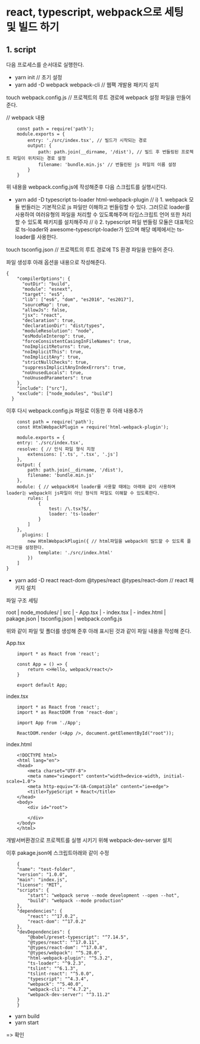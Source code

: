 # react, typescript, webpack으로 세팅 및 빌드 하기

## 1. script

다음 프로세스를 순서대로 실행한다.

- yarn init // 초기 설정
- yarn add -D webpack webpack-cli // 웹팩 개발용 패키지 설치

touch webpack.config.js // 프로젝트의 루트 경로에 webpack 설정 파일을 만들어 준다.

// webpack 내용

```
    const path = require('path');
    module.exports = {
        entry: './src/index.tsx', // 빌드가 시작되는 경로
        output: {
            path: path.join(__dirname, '/dist'), // 빌드 후 번들링된 프로젝트 파일이 위치되는 경로 설정
            filename: 'bundle.min.js' // 번들린된 js 파일의 이름 설정
        }
    }
```

위 내용을 webpack.config.js에 작성해준후 다음 스크립트를 실행시킨다.

- yarn add -D typescript ts-loader html-webpack-plugin
// i) 1. webpack 모듈 번들러는 기본적으로 js 파일만 이해하고 번들링할 수 있다. 그러므로 loader를 사용하여 여러유형의 파일을 처리할 수 있도록해주며 타입스크립트 언어 또한 처리 할 수 있도록 패키지를 설치해주자
// i) 2. typescript 파일 번들링 모듈은 대표적으로 ts-loader와 awesome-typescript-loader가 있으며 해당 예제에서는 ts-loader를 사용한다.

touch tsconfig.json // 프로젝트의 루트 경로에 TS 환경 파일을 만들어 준다.

파일 생성후 아래 옵션을 내용으로 작성해준다.

```
{
    "compilerOptions": {
      "outDir": "build",
      "module": "esnext",
      "target": "es5",
      "lib": ["es6", "dom", "es2016", "es2017"],
      "sourceMap": true,
      "allowJs": false,
      "jsx": "react",
      "declaration": true,
      "declarationDir": "dist/types",
      "moduleResolution": "node",
      "esModuleInterop": true,
      "forceConsistentCasingInFileNames": true,
      "noImplicitReturns": true,
      "noImplicitThis": true,
      "noImplicitAny": true,
      "strictNullChecks": true,
      "suppressImplicitAnyIndexErrors": true,
      "noUnusedLocals": true,
      "noUnusedParameters": true
    },
    "include": ["src"],
    "exclude": ["node_modules", "build"]
  }
```

이후 다시 webpack.config.js 파일로 이동한 후 아래 내용추가

```
    const path = require('path');
    const HtmlWebpackPlugin = require('html-webpack-plugin');

    module.exports = {
    entry: './src/index.tsx',
    resolve: { // 인식 파일 형식 지정
        extensions: ['.ts', '.tsx', '.js']
    },
    output: {
        path: path.join(__dirname, '/dist'),
        filename: 'bundle.min.js'
    },
    module: { // webpack에서 loader를 사용할 때에는 아래와 같이 사용하며 loader는 webpack이 js파일이 아닌 형식의 파일도 이해할 수 있도록한다.
        rules: [
            { 
                test: /\.tsx?$/, 
                loader: 'ts-loader'
            }
        ]
    },
      plugins: [
        new HtmlWebpackPlugin({ // html파일을 webpack이 빌드할 수 있도록 플러그인을 설정한다.
            template: './src/index.html'
        })
    ]
}
```

- yarn add -D react react-dom @types/react @types/react-dom // react 패키지 설치

파일 구조 세팅

root
    | node_modules/
    | src
    |   - App.tsx
    |   - index.tsx
    |   - index.html
    | pakage.json
    | tsconfig.json
    | webpack.config.js
    
위와 같이 파일 및 폴더를 생성해 준후 아래 표시된 것과 같이 파일 내용을 작성해 준다.

App.tsx
```
    import * as React from 'react';

    const App = () => {
        return <>Hello, webpack/react</>
    }

    export default App;
```

index.tsx
```
    import * as React from 'react';
    import * as ReactDOM from 'react-dom';

    import App from './App';

    ReactDOM.render (<App />, document.getElementById("root"));
```

index.html

```
    <!DOCTYPE html> 
    <html lang="en"> 
    <head> 
        <meta charset="UTF-8"> 
        <meta name="viewport" content="width=device-width, initial-scale=1.0"> 
        <meta http-equiv="X-UA-Compatible" content="ie=edge"> 
        <title>TypeScript + React</title> 
    </head> 
    <body> 
        <div id="root"> 

        </div>
    </body>
    </html>
```

개발서버환경으로 프로젝트를 실행 시키기 위해 webpack-dev-server 설치

이후 pakage.json에 스크립트아래와 같이 수정

```
    {
    "name": "test-folder",
    "version": "1.0.0",
    "main": "index.js",
    "license": "MIT",
    "scripts": {
        "start": "webpack serve --mode development --open --hot",
        "build": "webpack --mode production"
    },
    "dependencies": {
        "react": "^17.0.2",
        "react-dom": "^17.0.2"
    },
    "devDependencies": {
        "@babel/preset-typescript": "^7.14.5",
        "@types/react": "^17.0.11",
        "@types/react-dom": "^17.0.8",
        "@types/webpack": "^5.28.0",
        "html-webpack-plugin": "^5.3.2",
        "ts-loader": "^9.2.3",
        "tslint": "^6.1.3",
        "tslint-react": "^5.0.0",
        "typescript": "^4.3.4",
        "webpack": "^5.40.0",
        "webpack-cli": "^4.7.2",
        "webpack-dev-server": "^3.11.2"
    }
    }

```

- yarn build
- yarn start

=> 확인
